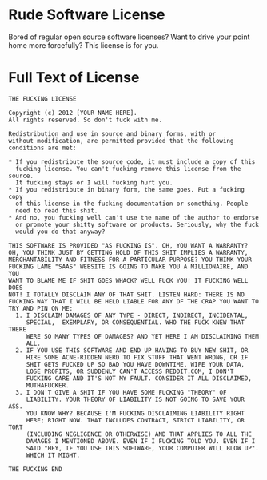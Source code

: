 Rude Software License
=====================

Bored of regular open source software licenses? Want to drive your point
home more forcefully? This license is for you.

Full Text of License
====================

    THE FUCKING LICENSE

    Copyright (c) 2012 [YOUR NAME HERE].
    All rights reserved. So don't fuck with me.

    Redistribution and use in source and binary forms, with or 
    without modification, are permitted provided that the following 
    conditions are met:

    * If you redistribute the source code, it must include a copy of this
      fucking license. You can't fucking remove this license from the source.
      It fucking stays or I will fucking hurt you.
    * If you redistribute in binary form, the same goes. Put a fucking copy
      of this license in the fucking documentation or something. People
      need to read this shit.
    * And no, you fucking well can't use the name of the author to endorse 
      or promote your shitty software or products. Seriously, why the fuck
      would you do that anyway?

    THIS SOFTWARE IS PROVIDED "AS FUCKING IS". OH, YOU WANT A WARRANTY? 
    OH, YOU THINK JUST BY GETTING HOLD OF THIS SHIT IMPLIES A WARRANTY, 
    MERCHANTABILITY AND FITNESS FOR A PARTICULAR PURPOSE? YOU THINK YOUR 
    FUCKING LAME "SAAS" WEBSITE IS GOING TO MAKE YOU A MILLIONAIRE, AND YOU 
    WANT TO BLAME ME IF SHIT GOES WHACK? WELL FUCK YOU! IT FUCKING WELL DOES 
    NOT! I TOTALLY DISCLAIM ANY OF THAT SHIT. LISTEN HARD: THERE IS NO 
    FUCKING WAY THAT I WILL BE HELD LIABLE FOR ANY OF THE CRAP YOU WANT TO 
    TRY AND PIN ON ME:
      1. I DISCLAIM DAMAGES OF ANY TYPE - DIRECT, INDIRECT, INCIDENTAL, 
         SPECIAL,  EXEMPLARY, OR CONSEQUENTIAL. WHO THE FUCK KNEW THAT THERE 
         WERE SO MANY TYPES OF DAMAGES? AND YET HERE I AM DISCLAIMING THEM 
         ALL.
      2. IF YOU USE THIS SOFTWARE AND END UP HAVING TO BUY NEW SHIT, OR
         HIRE SOME ACNE-RIDDEN NERD TO FIX STUFF THAT WENT WRONG, OR IF 
         SHIT GETS FUCKED UP SO BAD YOU HAVE DOWNTIME, WIPE YOUR DATA,
         LOSE PROFITS, OR SUDDENLY CAN'T ACCESS REDDIT.COM, I DON'T 
         FUCKING CARE AND IT'S NOT MY FAULT. CONSIDER IT ALL DISCLAIMED, 
         MUTHAFUCKER.
      3. I DON'T GIVE A SHIT IF YOU HAVE SOME FUCKING "THEORY" OF
         LIABILITY. YOUR THEORY OF LIABILITY IS NOT GOING TO SAVE YOUR ASS.
         YOU KNOW WHY? BECAUSE I'M FUCKING DISCLAIMING LIABILITY RIGHT
         HERE; RIGHT NOW. THAT INCLUDES CONTRACT, STRICT LIABILITY, OR TORT
         (INCLUDING NEGLIGENCE OR OTHERWISE) AND THAT APPLIES TO ALL THE
         DAMAGES I MENTIONED ABOVE. EVEN IF I FUCKING TOLD YOU. EVEN IF I
         SAID "HEY, IF YOU USE THIS SOFTWARE, YOUR COMPUTER WILL BLOW UP".
         WHICH IT MIGHT.
    
    THE FUCKING END
